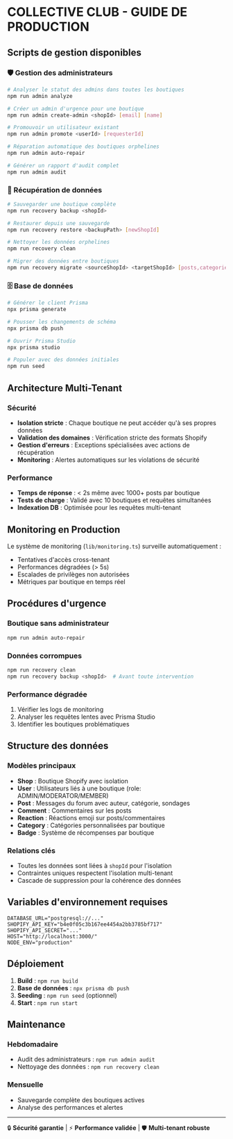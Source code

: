 # COLLECTIVE CLUB - GUIDE DE PRODUCTION

## Scripts de gestion disponibles

### 🛡️ Gestion des administrateurs
```bash
# Analyser le statut des admins dans toutes les boutiques
npm run admin analyze

# Créer un admin d'urgence pour une boutique
npm run admin create-admin <shopId> [email] [name]

# Promouvoir un utilisateur existant
npm run admin promote <userId> [requesterId]

# Réparation automatique des boutiques orphelines
npm run admin auto-repair

# Générer un rapport d'audit complet
npm run admin audit
```

### 🔄 Récupération de données
```bash
# Sauvegarder une boutique complète
npm run recovery backup <shopId>

# Restaurer depuis une sauvegarde
npm run recovery restore <backupPath> [newShopId]

# Nettoyer les données orphelines
npm run recovery clean

# Migrer des données entre boutiques
npm run recovery migrate <sourceShopId> <targetShopId> [posts,categories,users]
```

### 🗄️ Base de données
```bash
# Générer le client Prisma
npx prisma generate

# Pousser les changements de schéma
npx prisma db push

# Ouvrir Prisma Studio
npx prisma studio

# Populer avec des données initiales
npm run seed
```

## Architecture Multi-Tenant

### Sécurité
- **Isolation stricte** : Chaque boutique ne peut accéder qu'à ses propres données
- **Validation des domaines** : Vérification stricte des formats Shopify
- **Gestion d'erreurs** : Exceptions spécialisées avec actions de récupération
- **Monitoring** : Alertes automatiques sur les violations de sécurité

### Performance
- **Temps de réponse** : < 2s même avec 1000+ posts par boutique
- **Tests de charge** : Validé avec 10 boutiques et requêtes simultanées
- **Indexation DB** : Optimisée pour les requêtes multi-tenant

## Monitoring en Production

Le système de monitoring (`lib/monitoring.ts`) surveille automatiquement :
- Tentatives d'accès cross-tenant
- Performances dégradées (> 5s)
- Escalades de privilèges non autorisées
- Métriques par boutique en temps réel

## Procédures d'urgence

### Boutique sans administrateur
```bash
npm run admin auto-repair
```

### Données corrompues
```bash
npm run recovery clean
npm run recovery backup <shopId>  # Avant toute intervention
```

### Performance dégradée
1. Vérifier les logs de monitoring
2. Analyser les requêtes lentes avec Prisma Studio
3. Identifier les boutiques problématiques

## Structure des données

### Modèles principaux
- **Shop** : Boutique Shopify avec isolation
- **User** : Utilisateurs liés à une boutique (role: ADMIN/MODERATOR/MEMBER)
- **Post** : Messages du forum avec auteur, catégorie, sondages
- **Comment** : Commentaires sur les posts
- **Reaction** : Réactions emoji sur posts/commentaires
- **Category** : Catégories personnalisées par boutique
- **Badge** : Système de récompenses par boutique

### Relations clés
- Toutes les données sont liées à `shopId` pour l'isolation
- Contraintes uniques respectent l'isolation multi-tenant
- Cascade de suppression pour la cohérence des données

## Variables d'environnement requises

```env
DATABASE_URL="postgresql://..."
SHOPIFY_API_KEY="b4e0f05c3b167ee4454a2bb3785bf717"
SHOPIFY_API_SECRET="..."
HOST="http://localhost:3000/"
NODE_ENV="production"
```

## Déploiement

1. **Build** : `npm run build`
2. **Base de données** : `npx prisma db push`
3. **Seeding** : `npm run seed` (optionnel)
4. **Start** : `npm run start`

## Maintenance

### Hebdomadaire
- Audit des administrateurs : `npm run admin audit`
- Nettoyage des données : `npm run recovery clean`

### Mensuelle
- Sauvegarde complète des boutiques actives
- Analyse des performances et alertes

---

🔒 **Sécurité garantie** | ⚡ **Performance validée** | 🛡️ **Multi-tenant robuste**